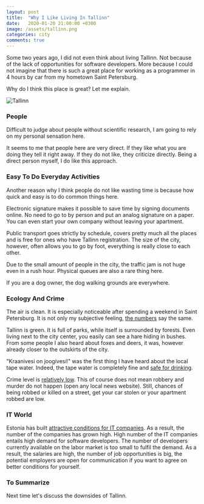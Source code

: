 ```yaml
---
layout: post
title:  "Why I Like Living In Tallinn"
date:   2020-01-20 21:00:00 +0300
image: /assets/tallinn.png
categories: city
comments: true
---
```


Some two years ago, I did not even think about living Tallinn. Not because of the lack of opportunities for software developers. More because I could not imagine that there is such a great place for working as a programmer in 4 hours by car from my hometown Saint Petersburg.

Why do I think this place is great? Let me explain.

<img alt="Tallinn" src="{{ site.url }}{{ page.image }}">

### People

Difficult to judge about people without scientific research, I am going to rely on my personal sensation here.

It seems to me that people here are very direct. If they like what you are doing they tell it right away. If they do not like, they criticize directly. Being a direct person myself, I do like this approach.

### Easy To Do Everyday Activities

Another reason why I think people do not like wasting time is because how quick and easy is to do common things here.

Electronic signature makes it possible to save time by signing documents online. No need to go to by person and put an analog signature on a paper. You can even start your own company without leaving your apartment.

Public transport goes strictly by schedule, covers pretty much all the places and is free for ones who have Tallinn registration. The size of the city, however, often allows you to go by foot, everything is really close to each other.

Due to the small amount of people in the city, the traffic jam is not huge even in a rush hour. Physical queues are also a rare thing here.

If you are a dog owner, the dog walking grounds are everywhere.

### Ecology And Crime

The air is clean. It is especially noticeable after spending a weekend in Saint Petersburg. It is not only my subjective feeling, [the numbers](https://www.numbeo.com/pollution/compare_cities.jsp?country1=Estonia&country2=Russia&city1=Tallinn&city2=Saint+Petersburg) say the same.

Tallinn is green. It is full of parks, while itself is surrounded by forests. Even living next to the city center, you easily can see a hare hiding in bushes. From some people I also heard about foxes and deers, it was, however already closer to the outskirts of the city.

"Kraanivesi on joogivesi!" was the first thing I have heard about the local tape water. Indeed, the tape water is completely fine and [safe for drinking](https://www.tripadvisor.com/ShowTopic-g274958-i996-k5879936-Is_tap_water_safe_to_drink_in_Tallinn-Tallinn_Harju_County.html).

Crime level is [relatively low](https://www.numbeo.com/crime/compare_cities.jsp?country1=Estonia&country2=Russia&city1=Tallinn&city2=Saint+Petersburg). This of course does not mean robbery and murder do not happen (open any local news website). Still, chances of being robbed or killed on a street, get your car stolen or your apartment robbed are low.

### IT World

Estonia has built [attractive conditions for IT companies](https://medium.com/swlh/the-new-silicon-valley-tallinn-estonia-83e0f06fd20f). As a result, the number of the companies has grown high. High number of the IT companies entails high demand for software developers. The number of developers currently available on the labor market is too small to fulfil the demand. As a result, the salaries are high, the number of job opportunities is big, the potential employers are open for communication if you want to agree on better conditions for yourself.

### To Summarize

Next time let's discuss the downsides of Tallinn.
